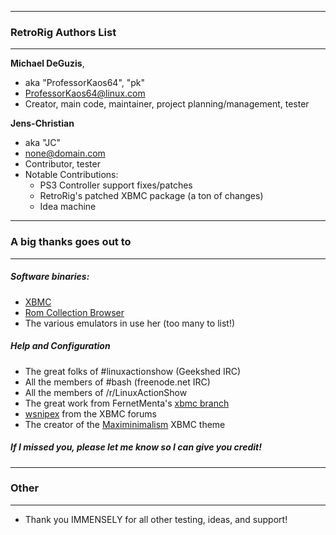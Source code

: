 ***
### RetroRig Authors List
***

**Michael DeGuzis**, 
   - aka "ProfessorKaos64", "pk"
   - <ProfessorKaos64@linux.com>
   - Creator, main code, maintainer, project planning/management, tester
 
**Jens-Christian**
   - aka "JC"
   - <none@domain.com>
   - Contributor, tester
   - Notable Contributions: 
      - PS3 Controller support fixes/patches
      - RetroRig's patched XBMC package (a ton of changes)
      - Idea machine

***
### A big thanks goes out to
***
##### Software binaries:
 - [XBMC](http://xbmc.org/)
 - [Rom Collection Browser](https://code.google.com/p/romcollectionbrowser/)
 - The various emulators in use her (too many to list!)

##### Help and Configuration
- The great folks of #linuxactionshow (Geekshed IRC)
- All the members of #bash (freenode.net IRC)
- All the members of /r/LinuxActionShow 
- The great work from FernetMenta's [xbmc branch](https://github.com/FernetMenta/xbmc)
- [wsnipex](http://forum.xbmc.org/member.php?action=profile&uid=96724) from the XBMC forums
- The creator of the [Maximinimalism](https://github.com/chrisbevan/skin.maximinimalism) XBMC theme

##### If I missed you, please let me know so I can give you credit!

***
### Other
***
   - Thank you IMMENSELY for all other testing, ideas, and support!
